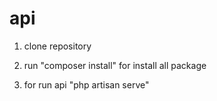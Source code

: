 # api


1. clone repository

2. run "composer install" for install all package

3. for run api "php artisan serve"